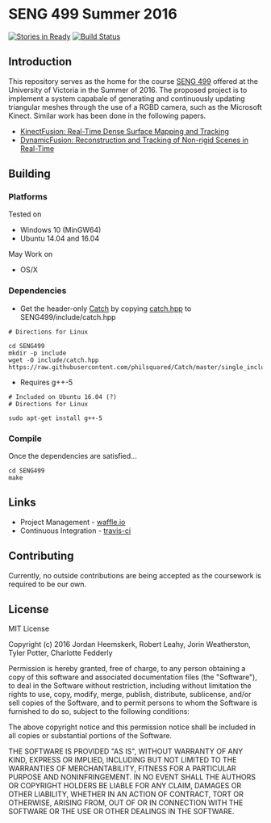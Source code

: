 # SENG 499 Summer 2016
[![Stories in Ready](https://badge.waffle.io/RobertLeahy/SENG499.png?label=ready&title=Ready)](http://waffle.io/RobertLeahy/SENG499)
[![Build Status](https://travis-ci.org/RobertLeahy/SENG499.svg?branch=master)](https://travis-ci.org/RobertLeahy/SENG499)

## Introduction
This repository serves as the home for the course [SENG 499](http://www.ece.uvic.ca/~elec499/) offered at the University of Victoria in the Summer of 2016. The proposed project is to implement a system capabale of generating and continuously updating triangular meshes through the use of a RGBD camera, such as the Microsoft Kinect. Similar work has been done in the following papers.
* [KinectFusion: Real-Time Dense Surface Mapping and Tracking](http://homes.cs.washington.edu/~newcombe/papers/newcombe_etal_ismar2011.pdf)
* [DynamicFusion: Reconstruction and Tracking of Non-rigid Scenes in Real-Time](http://grail.cs.washington.edu/projects/dynamicfusion/papers/DynamicFusion.pdf)

## Building

### Platforms
Tested on
* Windows 10 (MinGW64)
* Ubuntu 14.04 and 16.04

May Work on
* OS/X

### Dependencies
* Get the header-only [Catch](https://github.com/philsquared/Catch) by copying [catch.hpp](https://raw.githubusercontent.com/philsquared/Catch/master/single_include/catch.hpp) to SENG499/include/catch.hpp
```
# Directions for Linux

cd SENG499
mkdir -p include
wget -O include/catch.hpp https://raw.githubusercontent.com/philsquared/Catch/master/single_include/catch.hpp
```
* Requires g++-5
```
# Included on Ubuntu 16.04 (?)
# Directions for Linux

sudo apt-get install g++-5
```

### Compile
Once the dependencies are satisfied...
```
cd SENG499
make
```

## Links
* Project Management - [waffle.io](https://waffle.io/RobertLeahy/SENG499)
* Continuous Integration - [travis-ci](https://travis-ci.org/RobertLeahy/SENG499/)

## Contributing
Currently, no outside contributions are being accepted as the coursework is required to be our own.

## License
MIT License

Copyright (c) 2016 Jordan Heemskerk, Robert Leahy, Jorin Weatherston, Tyler Potter, Charlotte Fedderly

Permission is hereby granted, free of charge, to any person obtaining a copy
of this software and associated documentation files (the "Software"), to deal
in the Software without restriction, including without limitation the rights
to use, copy, modify, merge, publish, distribute, sublicense, and/or sell
copies of the Software, and to permit persons to whom the Software is
furnished to do so, subject to the following conditions:

The above copyright notice and this permission notice shall be included in all
copies or substantial portions of the Software.

THE SOFTWARE IS PROVIDED "AS IS", WITHOUT WARRANTY OF ANY KIND, EXPRESS OR
IMPLIED, INCLUDING BUT NOT LIMITED TO THE WARRANTIES OF MERCHANTABILITY,
FITNESS FOR A PARTICULAR PURPOSE AND NONINFRINGEMENT. IN NO EVENT SHALL THE
AUTHORS OR COPYRIGHT HOLDERS BE LIABLE FOR ANY CLAIM, DAMAGES OR OTHER
LIABILITY, WHETHER IN AN ACTION OF CONTRACT, TORT OR OTHERWISE, ARISING FROM,
OUT OF OR IN CONNECTION WITH THE SOFTWARE OR THE USE OR OTHER DEALINGS IN THE
SOFTWARE.


